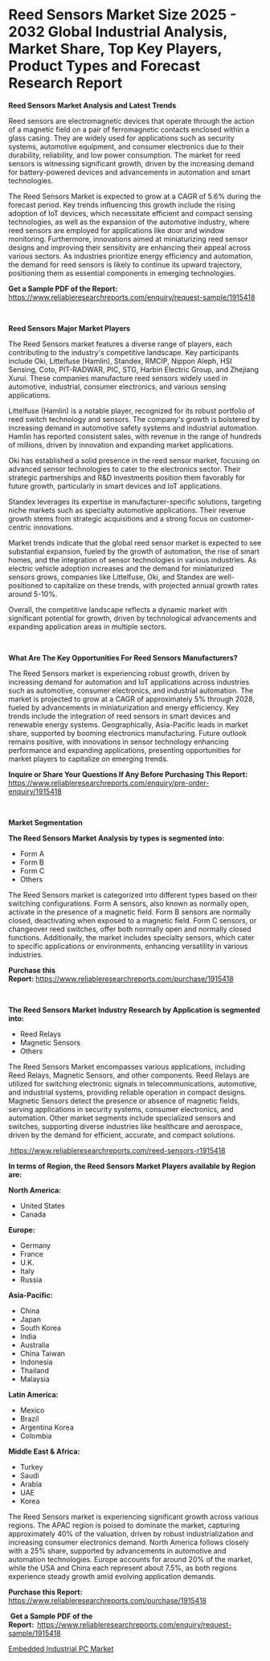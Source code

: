 <p><h1>Reed Sensors Market Size 2025 - 2032 Global Industrial Analysis, Market Share, Top Key Players, Product Types and Forecast Research Report</h1></p><p><strong>Reed Sensors Market Analysis and Latest Trends</strong></p>
<p><p>Reed sensors are electromagnetic devices that operate through the action of a magnetic field on a pair of ferromagnetic contacts enclosed within a glass casing. They are widely used for applications such as security systems, automotive equipment, and consumer electronics due to their durability, reliability, and low power consumption. The market for reed sensors is witnessing significant growth, driven by the increasing demand for battery-powered devices and advancements in automation and smart technologies. </p><p>The Reed Sensors Market is expected to grow at a CAGR of 5.6% during the forecast period. Key trends influencing this growth include the rising adoption of IoT devices, which necessitate efficient and compact sensing technologies, as well as the expansion of the automotive industry, where reed sensors are employed for applications like door and window monitoring. Furthermore, innovations aimed at miniaturizing reed sensor designs and improving their sensitivity are enhancing their appeal across various sectors. As industries prioritize energy efficiency and automation, the demand for reed sensors is likely to continue its upward trajectory, positioning them as essential components in emerging technologies.</p></p>
<p><strong>Get a Sample PDF of the Report:&nbsp;</strong> <a href="https://www.reliableresearchreports.com/enquiry/request-sample/1915418?utm_campaign=2216&utm_medium=2&utm_source=Github&utm_content=ia&utm_term=06042025&utm_id=reed-sensors">https://www.reliableresearchreports.com/enquiry/request-sample/1915418</a></p>
<p>&nbsp;</p>
<p><strong>Reed Sensors Major Market Players</strong></p>
<p><p>The Reed Sensors market features a diverse range of players, each contributing to the industry's competitive landscape. Key participants include Oki, Littelfuse (Hamlin), Standex, RMCIP, Nippon Aleph, HSI Sensing, Coto, PIT-RADWAR, PIC, STG, Harbin Electric Group, and Zhejiang Xurui. These companies manufacture reed sensors widely used in automotive, industrial, consumer electronics, and various sensing applications.</p><p>Littelfuse (Hamlin) is a notable player, recognized for its robust portfolio of reed switch technology and sensors. The company's growth is bolstered by increasing demand in automotive safety systems and industrial automation. Hamlin has reported consistent sales, with revenue in the range of hundreds of millions, driven by innovation and expanding market applications.</p><p>Oki has established a solid presence in the reed sensor market, focusing on advanced sensor technologies to cater to the electronics sector. Their strategic partnerships and R&D investments position them favorably for future growth, particularly in smart devices and IoT applications.</p><p>Standex leverages its expertise in manufacturer-specific solutions, targeting niche markets such as specialty automotive applications. Their revenue growth stems from strategic acquisitions and a strong focus on customer-centric innovations.</p><p>Market trends indicate that the global reed sensor market is expected to see substantial expansion, fueled by the growth of automation, the rise of smart homes, and the integration of sensor technologies in various industries. As electric vehicle adoption increases and the demand for miniaturized sensors grows, companies like Littelfuse, Oki, and Standex are well-positioned to capitalize on these trends, with projected annual growth rates around 5-10%.</p><p>Overall, the competitive landscape reflects a dynamic market with significant potential for growth, driven by technological advancements and expanding application areas in multiple sectors.</p></p>
<p>&nbsp;</p>
<p><strong>What Are The Key Opportunities For Reed Sensors Manufacturers?</strong></p>
<p><p>The Reed Sensors market is experiencing robust growth, driven by increasing demand for automation and IoT applications across industries such as automotive, consumer electronics, and industrial automation. The market is projected to grow at a CAGR of approximately 5% through 2028, fueled by advancements in miniaturization and energy efficiency. Key trends include the integration of reed sensors in smart devices and renewable energy systems. Geographically, Asia-Pacific leads in market share, supported by booming electronics manufacturing. Future outlook remains positive, with innovations in sensor technology enhancing performance and expanding applications, presenting opportunities for market players to capitalize on emerging trends.</p></p>
<p><strong>Inquire or Share Your Questions If Any Before Purchasing This Report:</strong> <a href="https://www.reliableresearchreports.com/enquiry/pre-order-enquiry/1915418?utm_campaign=2216&utm_medium=2&utm_source=Github&utm_content=ia&utm_term=06042025&utm_id=reed-sensors">https://www.reliableresearchreports.com/enquiry/pre-order-enquiry/1915418</a></p>
<p>&nbsp;</p>
<p><strong>Market Segmentation</strong></p>
<p><strong>The Reed Sensors Market Analysis by types is segmented into:</strong></p>
<p><ul><li>Form A</li><li>Form B</li><li>Form C</li><li>Others</li></ul></p>
<p><p>The Reed Sensors market is categorized into different types based on their switching configurations. Form A sensors, also known as normally open, activate in the presence of a magnetic field. Form B sensors are normally closed, deactivating when exposed to a magnetic field. Form C sensors, or changeover reed switches, offer both normally open and normally closed functions. Additionally, the market includes specialty sensors, which cater to specific applications or environments, enhancing versatility in various industries.</p></p>
<p><strong>Purchase this Report:&nbsp;</strong><a href="https://www.reliableresearchreports.com/purchase/1915418?utm_campaign=2216&utm_medium=2&utm_source=Github&utm_content=ia&utm_term=06042025&utm_id=reed-sensors">https://www.reliableresearchreports.com/purchase/1915418</a></p>
<p>&nbsp;</p>
<p><strong>The Reed Sensors Market Industry Research by Application is segmented into:</strong></p>
<p><ul><li>Reed Relays</li><li>Magnetic Sensors</li><li>Others</li></ul></p>
<p><p>The Reed Sensors Market encompasses various applications, including Reed Relays, Magnetic Sensors, and other components. Reed Relays are utilized for switching electronic signals in telecommunications, automotive, and industrial systems, providing reliable operation in compact designs. Magnetic Sensors detect the presence or absence of magnetic fields, serving applications in security systems, consumer electronics, and automation. Other market segments include specialized sensors and switches, supporting diverse industries like healthcare and aerospace, driven by the demand for efficient, accurate, and compact solutions.</p></p>
<p><a href="https://www.reliableresearchreports.com/reed-sensors-r1915418?utm_campaign=2216&utm_medium=2&utm_source=Github&utm_content=ia&utm_term=06042025&utm_id=reed-sensors">&nbsp;https://www.reliableresearchreports.com/reed-sensors-r1915418</a></p>
<p><strong>In terms of Region, the Reed Sensors Market Players available by Region are:</strong></p>
<p>
    <p> <strong> North America: </strong>
        <ul>
            <li>United States</li>
            <li>Canada</li>
        </ul>
        </p> 
    <p> <strong> Europe: </strong>
        <ul>
            <li>Germany</li>
            <li>France</li>
            <li>U.K.</li>
            <li>Italy</li>
            <li>Russia</li>
        </ul>
        </p> 
    <p> <strong> Asia-Pacific: </strong>
        <ul>
            <li>China</li>
            <li>Japan</li>
            <li>South Korea</li>
            <li>India</li>
            <li>Australia</li>
            <li>China Taiwan</li>
            <li>Indonesia</li>
            <li>Thailand</li>
            <li>Malaysia</li>
        </ul>
        </p> 
    <p> <strong> Latin America: </strong>
        <ul>
            <li>Mexico</li>
            <li>Brazil</li>
            <li>Argentina Korea</li>
            <li>Colombia</li>
        </ul>
        </p> 
    <p> <strong> Middle East & Africa: </strong>
        <ul>
            <li>Turkey</li>
            <li>Saudi</li>
            <li>Arabia</li>
            <li>UAE</li>
            <li>Korea</li>
        </ul>
    </p>
    </p>
<p><p>The Reed Sensors market is experiencing significant growth across various regions. The APAC region is poised to dominate the market, capturing approximately 40% of the valuation, driven by robust industrialization and increasing consumer electronics demand. North America follows closely with a 25% share, supported by advancements in automotive and automation technologies. Europe accounts for around 20% of the market, while the USA and China each represent about 7.5%, as both regions experience steady growth amid evolving application demands.</p></p>
<p><strong>Purchase this Report: </strong><a href="https://www.reliableresearchreports.com/purchase/1915418?utm_campaign=2216&utm_medium=2&utm_source=Github&utm_content=ia&utm_term=06042025&utm_id=reed-sensors">https://www.reliableresearchreports.com/purchase/1915418</a></p>
<p>&nbsp;<strong>Get a Sample PDF of the Report:&nbsp;&nbsp;</strong><a href="https://www.reliableresearchreports.com/enquiry/request-sample/1915418?utm_campaign=2216&utm_medium=2&utm_source=Github&utm_content=ia&utm_term=06042025&utm_id=reed-sensors">https://www.reliableresearchreports.com/enquiry/request-sample/1915418</a></p>
<p><strong></strong></p>
<p><p><a href="https://github.com/JubayerMia832/Market-Research-Report-List-2/blob/main/embedded-industrial-pc-market.md?utm_campaign=2216&utm_medium=2&utm_source=Github&utm_content=ia&utm_term=06042025&utm_id=reed-sensors">Embedded Industrial PC Market</a></p></p>